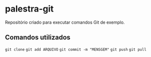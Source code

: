 # palestra-git

Repositório criado para executar comandos Git de exemplo.

## Comandos utilizados

`git clone`
`git add ARQUIVO`
`git commit -m "MENSGEM"`
`git push`
`git pull`

